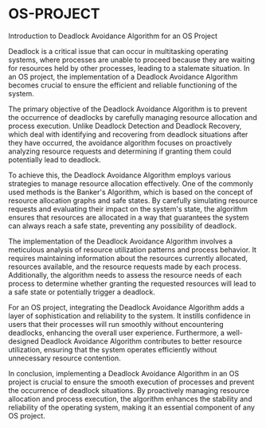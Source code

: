 # OS-PROJECT
Introduction to Deadlock Avoidance Algorithm for an OS Project

Deadlock is a critical issue that can occur in multitasking operating systems, where processes are unable to proceed because they are waiting for resources held by other processes, leading to a stalemate situation. In an OS project, the implementation of a Deadlock Avoidance Algorithm becomes crucial to ensure the efficient and reliable functioning of the system.

The primary objective of the Deadlock Avoidance Algorithm is to prevent the occurrence of deadlocks by carefully managing resource allocation and process execution. Unlike Deadlock Detection and Deadlock Recovery, which deal with identifying and recovering from deadlock situations after they have occurred, the avoidance algorithm focuses on proactively analyzing resource requests and determining if granting them could potentially lead to deadlock.

To achieve this, the Deadlock Avoidance Algorithm employs various strategies to manage resource allocation effectively. One of the commonly used methods is the Banker's Algorithm, which is based on the concept of resource allocation graphs and safe states. By carefully simulating resource requests and evaluating their impact on the system's state, the algorithm ensures that resources are allocated in a way that guarantees the system can always reach a safe state, preventing any possibility of deadlock.

The implementation of the Deadlock Avoidance Algorithm involves a meticulous analysis of resource utilization patterns and process behavior. It requires maintaining information about the resources currently allocated, resources available, and the resource requests made by each process. Additionally, the algorithm needs to assess the resource needs of each process to determine whether granting the requested resources will lead to a safe state or potentially trigger a deadlock.

For an OS project, integrating the Deadlock Avoidance Algorithm adds a layer of sophistication and reliability to the system. It instills confidence in users that their processes will run smoothly without encountering deadlocks, enhancing the overall user experience. Furthermore, a well-designed Deadlock Avoidance Algorithm contributes to better resource utilization, ensuring that the system operates efficiently without unnecessary resource contention.

In conclusion, implementing a Deadlock Avoidance Algorithm in an OS project is crucial to ensure the smooth execution of processes and prevent the occurrence of deadlock situations. By proactively managing resource allocation and process execution, the algorithm enhances the stability and reliability of the operating system, making it an essential component of any OS project.
